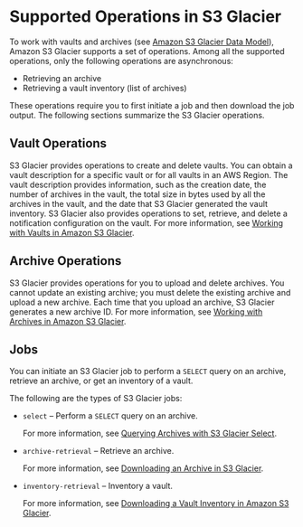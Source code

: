 # Supported Operations in S3 Glacier<a name="amazon-glacier-supported-operations"></a>

To work with vaults and archives \(see [Amazon S3 Glacier Data Model](amazon-glacier-data-model.md)\), Amazon S3 Glacier supports a set of operations\. Among all the supported operations, only the following operations are asynchronous: 
+ Retrieving an archive
+ Retrieving a vault inventory \(list of archives\)

These operations require you to first initiate a job and then download the job output\. The following sections summarize the S3 Glacier operations\.

## Vault Operations<a name="vault-ops-intro"></a>

S3 Glacier provides operations to create and delete vaults\. You can obtain a vault description for a specific vault or for all vaults in an AWS Region\. The vault description provides information, such as the creation date, the number of archives in the vault, the total size in bytes used by all the archives in the vault, and the date that S3 Glacier generated the vault inventory\. S3 Glacier also provides operations to set, retrieve, and delete a notification configuration on the vault\. For more information, see [Working with Vaults in Amazon S3 Glacier](working-with-vaults.md)\.

## Archive Operations<a name="archive-ops-intro"></a>

S3 Glacier provides operations for you to upload and delete archives\. You cannot update an existing archive; you must delete the existing archive and upload a new archive\. Each time that you upload an archive, S3 Glacier generates a new archive ID\. For more information, see [Working with Archives in Amazon S3 Glacier](working-with-archives.md)\.

## Jobs<a name="job-ops-intro"></a>

You can initiate an S3 Glacier job to perform a `SELECT` query on an archive, retrieve an archive, or get an inventory of a vault\.

The following are the types of S3 Glacier jobs: 
+ `select` – Perform a `SELECT` query on an archive\.

  For more information, see [Querying Archives with S3 Glacier Select](glacier-select.md)\.
+ `archive-retrieval` – Retrieve an archive\. 

  For more information, see [Downloading an Archive in S3 Glacier](downloading-an-archive.md)\.
+ `inventory-retrieval` – Inventory a vault\.

  For more information, see [Downloading a Vault Inventory in Amazon S3 Glacier](vault-inventory.md)\.